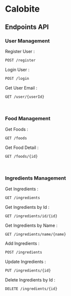 # Calobite

## Endpoints API

### User Management
Register User :
```bash
POST /register
```

Login User :
```bash
POST /login
```

Get User Email :
```bash
GET /user/{userId}
```
<br>

### Food Management
Get Foods :
```bash
GET /foods
```

Get Food Detail :
```bash
GET /foods/{id}
```
<br>

### Ingredients Management
Get Ingredients :
```bash
GET /ingredients
```

Get Ingredients by Id :
```bash
GET /ingredients/id/{id}
```

Get Ingredients by Name :
```bash
GET /ingredients/name/{name}
```

Add Ingredients :
```bash
POST /ingredients
```

Update Ingredients :
```bash
PUT /ingredients/{id}
```

Delete Ingredients by Id :
```bash
DELETE /ingredients/{id}
```
